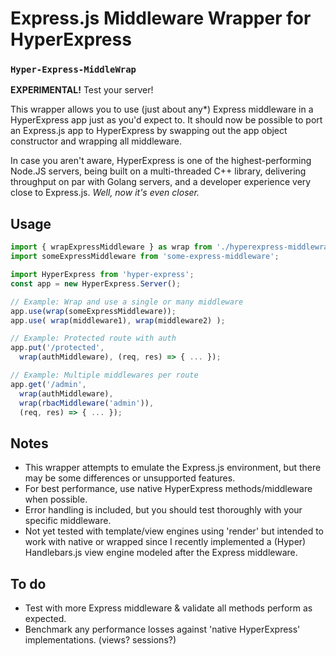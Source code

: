 # Express.js Middleware Wrapper for HyperExpress

### `Hyper-Express-MiddleWrap`

**EXPERIMENTAL!** Test your server!

This wrapper allows you to use (just about any*) Express middleware in a HyperExpress app just as you'd expect to. It should now be possible to port an Express.js app to HyperExpress by swapping out the app object constructor and wrapping all middleware.

In case you aren't aware, HyperExpress is one of the highest-performing Node.JS servers, being built on a multi-threaded C++ library, delivering throughput on par with Golang servers, and a developer experience very close to Express.js. *Well, now it's even closer.*

## Usage

```javascript
import { wrapExpressMiddleware } as wrap from './hyperexpress-middlewrap.js';
import someExpressMiddleware from 'some-express-middleware';

import HyperExpress from 'hyper-express';
const app = new HyperExpress.Server();

// Example: Wrap and use a single or many middleware
app.use(wrap(someExpressMiddleware));
app.use( wrap(middleware1), wrap(middleware2) );

// Example: Protected route with auth
app.put('/protected',
  wrap(authMiddleware), (req, res) => { ... });

// Example: Multiple middlewares per route
app.get('/admin', 
  wrap(authMiddleware),
  wrap(rbacMiddleware('admin')), 
  (req, res) => { ... });
```


## Notes

- This wrapper attempts to emulate the Express.js environment, but there may be some differences or unsupported features.
- For best performance, use native HyperExpress methods/middleware when possible.
- Error handling is included, but you should test thoroughly with your specific middleware.
- Not yet tested with template/view engines using 'render' but intended to work with native or wrapped since I recently implemented a (Hyper) Handlebars.js view engine modeled after the Express middleware.


## To do

- Test with more Express middleware & validate all methods perform as expected.
- Benchmark any performance losses against 'native HyperExpress' implementations. (views? sessions?)
